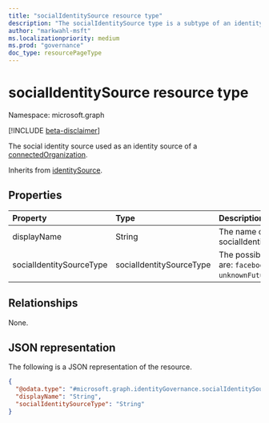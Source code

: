 ```yaml
---
title: "socialIdentitySource resource type"
description: "The socialIdentitySource type is a subtype of an identity source for a connected organization."
author: "markwahl-msft"
ms.localizationpriority: medium
ms.prod: "governance"
doc_type: resourcePageType
---
```


# socialIdentitySource resource type

Namespace: microsoft.graph

[!INCLUDE [beta-disclaimer](../../includes/beta-disclaimer.md)]

The social identity source used as an identity source of a [connectedOrganization](connectedOrganization.md).


Inherits from [identitySource](../resources/identitysource.md).

## Properties
|Property|Type|Description|
|:---|:---|:---|
|displayName|String|The name of the socialIdentitySource.|
|socialIdentitySourceType|socialIdentitySourceType|The possible values are: `facebook`, `unknownFutureValue`.|

## Relationships
None.

## JSON representation
The following is a JSON representation of the resource.
<!-- {
  "blockType": "resource",
  "@odata.type": "microsoft.graph.identityGovernance.socialIdentitySourceType"
}
-->
``` json
{
  "@odata.type": "#microsoft.graph.identityGovernance.socialIdentitySourceType",
  "displayName": "String",
  "socialIdentitySourceType": "String"
}
```
